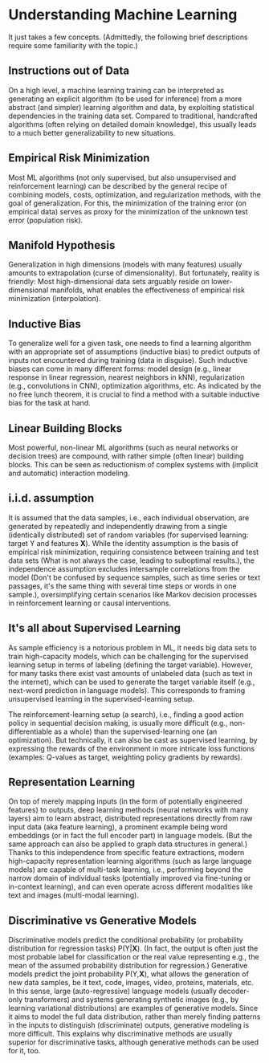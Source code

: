 # Understanding Machine Learning

It just takes a few concepts. (Admittedly, the following brief descriptions require some familiarity with the topic.)

## Instructions out of Data

On a high level, a machine learning training can be interpreted as generating an explicit algorithm (to be used for inference) from a more abstract (and simpler) learning algorithm and data, by exploiting statistical dependencies in the training data set. Compared to traditional, handcrafted algorithms (often relying on detailed domain knowledge), this usually leads to a much better generalizability to new situations.

## Empirical Risk Minimization

Most ML algorithms (not only supervised, but also unsupervised and reinforcement learning) can be described by the general recipe of combining models, costs, optimization, and regularization methods, with the goal of generalization. For this, the minimization of the training error (on empirical data) serves as proxy for the minimization of the unknown test error (population risk).

## Manifold Hypothesis

Generalization in high dimensions (models with many features) usually amounts to extrapolation (curse of dimensionality). But fortunately, reality is friendly: Most high-dimensional data sets arguably reside on lower-dimensional manifolds, what enables the effectiveness of empirical risk minimization (interpolation).

## Inductive Bias

To generalize well for a given task, one needs to find a learning algorithm with an appropriate set of assumptions (inductive bias) to predict outputs of inputs not encountered during training (data in disguise). Such inductive biases can come in many different forms: model design (e.g., linear response in linear regression, nearest neighbors in kNN), regularization (e.g., convolutions in CNN), optimization algorithms, etc. As indicated by the no free lunch theorem, it is crucial to find a method with a suitable inductive bias for the task at hand.

## Linear Building Blocks

Most powerful, non-linear ML algorithms (such as neural networks or decision trees) are compound, with rather simple (often linear) building blocks. This can be seen as reductionism of complex systems with (implicit and automatic) interaction modeling.

## i.i.d. assumption

It is assumed that the data samples, i.e., each individual observation, are generated by repeatedly and independently drawing from a single (identically distributed) set of random variables (for supervised learning: target Y and features **X**). While the identity assumption is the basis of empirical risk minimization, requiring consistence between training and test data sets (What is not always the case, leading to suboptimal results.), the independence assumption excludes intersample correlations from the model (Don't be confused by sequence samples, such as time series or text passages, it's the same thing with several time steps or words in one sample.), oversimplifying certain scenarios like Markov decision processes in reinforcement learning or causal interventions.

## It's all about Supervised Learning

As sample efficiency is a notorious problem in ML, it needs big data sets to train high-capacity models, which can be challenging for the supervised learning setup in terms of labeling (defining the target variable). However, for many tasks there exist vast amounts of unlabeled data (such as text in the internet), which can be used to generate the target variable itself (e.g., next-word prediction in language models). This corresponds to framing unsupervised learning in the supervised-learning setup.

The reinforcement-learning setup (a search), i.e., finding a good action policy in sequential decision making, is usually more difficult (e.g., non-differentiable as a whole) than the supervised-learning one (an optimization). But technically, it can also be cast as supervised learning, by expressing the rewards of the environment in more intricate loss functions (examples: Q-values as target, weighting policy gradients by rewards).

## Representation Learning

On top of merely mapping inputs (in the form of potentially engineered features) to outputs, deep learning methods (neural networks with many layers) aim to learn abstract, distributed representations directly from raw input data (aka feature learning), a prominent example being word embeddings (or in fact the full encoder part) in language models. (But the same approach can also be applied to graph data structures in general.) Thanks to this independence from specific feature extractions, modern high-capacity representation learning algorithms (such as large language models) are capable of multi-task learning, i.e., performing beyond the narrow domain of individual tasks (potentially improved via fine-tuning or in-context learning), and can even operate across different modalities like text and images (multi-modal learning).

## Discriminative vs Generative Models

Discriminative models predict the conditional probability (or probability distribution for regression tasks) P(Y\|**X**). (In fact, the output is often just the most probable label for classification or the real value representing e.g., the mean of the assumed probability distribution for regression.) Generative models predict the joint probability P(Y,**X**), what allows the generation of new data samples, be it text, code, images, video, proteins, materials, etc. In this sense, large (auto-regressive) language models (usually decoder-only transformers) and systems generating synthetic images (e.g., by learning variational distributions) are examples of generative models. Since it aims to model the full data distribution, rather than merely finding patterns in the inputs to distinguish (discriminate) outputs, generative modeling is more difficult. This explains why discriminative methods are usually superior for discriminative tasks, although generative methods can be used for it, too.
